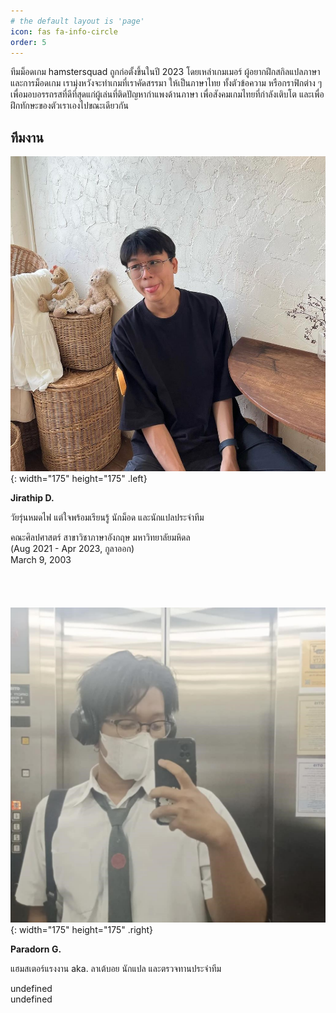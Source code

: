 ```yaml
---
# the default layout is 'page'
icon: fas fa-info-circle
order: 5
---
```


ทีมม็อดเกม hamstersquad ถูกก่อตั้งขึ้นในปี 2023 โดยเหล่าเกมเมอร์ ผู้อยากฝึกสกิลแปลภาษา และการม็อดเกม เรามุ่งหวังจะทำเกมที่เราคัดสรรมา ให้เป็นภาษาไทย ทั้งตัวข้อความ หรือกราฟิกต่าง ๆ เพื่อมอบอรรถรสที่ดีที่สุดแก่ผู้เล่นที่ติดปัญหากำแพงด้านภาษา เพื่อสังคมเกมไทยที่กำลังเติบโต และเพื่อฝึกทักษะของตัวเราเองไปขณะเดียวกัน

## ทีมงาน

![JD](../assets/img/pfp/jd.jpg){: width="175" height="175" .left}

**Jirathip D.**

วัยรุ่นหมดไฟ แต่ใจพร้อมเรียนรู้ นักม็อด และนักแปลประจำทีม

<i class="fa-solid fa-graduation-cap"></i> คณะศิลปศาสตร์ สาขาวิชาภาษาอังกฤษ มหาวิทยาลัยมหิดล\
   (Aug 2021 - Apr 2023, กูลาออก)\
<i class="fa-solid fa-cake-candles"></i> March 9, 2003\
\
\
\
\
![PG](../assets/img/pfp/pg.jpg){: width="175" height="175" .right}

**Paradorn G.**

แฮมสเตอร์แรงงาน aka. ลาเต้บอย นักแปล และตรวจทานประจำทีม

<i class="fa-solid fa-graduation-cap"></i> undefined\
<i class="fa-solid fa-cake-candles"></i> undefined